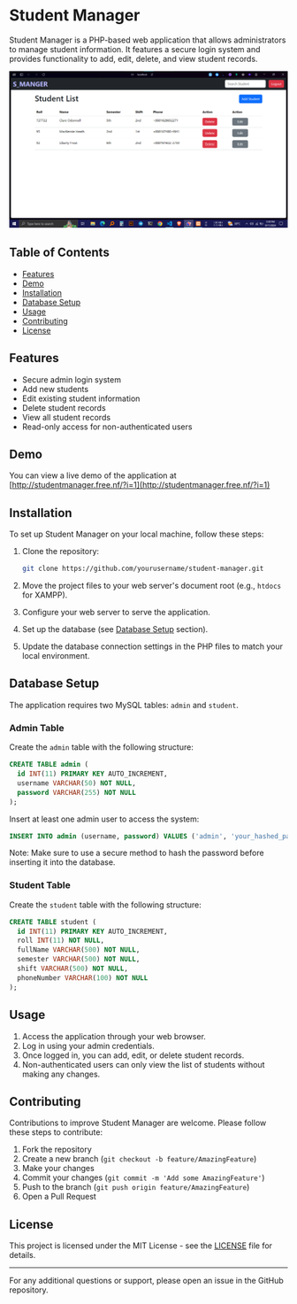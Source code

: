# Student Manager

Student Manager is a PHP-based web application that allows administrators to manage student information. It features a secure login system and provides functionality to add, edit, delete, and view student records.

![Student Manager Screenshot](/Demopics/homedemo.png)

## Table of Contents

- [Features](#features)
- [Demo](#demo)
- [Installation](#installation)
- [Database Setup](#database-setup)
- [Usage](#usage)
- [Contributing](#contributing)
- [License](#license)

## Features

- Secure admin login system
- Add new students
- Edit existing student information
- Delete student records
- View all student records
- Read-only access for non-authenticated users

## Demo

You can view a live demo of the application at [http://studentmanager.free.nf/?i=1](http://studentmanager.free.nf/?i=1)

## Installation

To set up Student Manager on your local machine, follow these steps:

1. Clone the repository:

   ```bash
   git clone https://github.com/yourusername/student-manager.git
   ```

2. Move the project files to your web server's document root (e.g., `htdocs` for XAMPP).

3. Configure your web server to serve the application.

4. Set up the database (see [Database Setup](#database-setup) section).

5. Update the database connection settings in the PHP files to match your local environment.

## Database Setup

The application requires two MySQL tables: `admin` and `student`.

### Admin Table

Create the `admin` table with the following structure:

```sql
CREATE TABLE admin (
  id INT(11) PRIMARY KEY AUTO_INCREMENT,
  username VARCHAR(50) NOT NULL,
  password VARCHAR(255) NOT NULL
);
```

Insert at least one admin user to access the system:

```sql
INSERT INTO admin (username, password) VALUES ('admin', 'your_hashed_password');
```

Note: Make sure to use a secure method to hash the password before inserting it into the database.

### Student Table

Create the `student` table with the following structure:

```sql
CREATE TABLE student (
  id INT(11) PRIMARY KEY AUTO_INCREMENT,
  roll INT(11) NOT NULL,
  fullName VARCHAR(500) NOT NULL,
  semester VARCHAR(500) NOT NULL,
  shift VARCHAR(500) NOT NULL,
  phoneNumber VARCHAR(100) NOT NULL
);
```

## Usage

1. Access the application through your web browser.
2. Log in using your admin credentials.
3. Once logged in, you can add, edit, or delete student records.
4. Non-authenticated users can only view the list of students without making any changes.

## Contributing

Contributions to improve Student Manager are welcome. Please follow these steps to contribute:

1. Fork the repository
2. Create a new branch (`git checkout -b feature/AmazingFeature`)
3. Make your changes
4. Commit your changes (`git commit -m 'Add some AmazingFeature'`)
5. Push to the branch (`git push origin feature/AmazingFeature`)
6. Open a Pull Request

## License

This project is licensed under the MIT License - see the [LICENSE](LICENSE) file for details.

---

For any additional questions or support, please open an issue in the GitHub repository.
